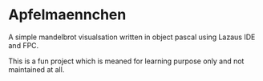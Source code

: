 # Apfelmaennchen
A simple mandelbrot visualsation written in object pascal using Lazaus IDE and FPC.

This is a fun project which is meaned for learning purpose only and not maintained at all.
